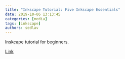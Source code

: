 ```yaml
---
title: "Inkscape Tutorial: Five Inkscape Essentials"
date: 2019-10-06 13:13:45
categories: [media]
tags: [inkscape]
authors: sedlav
---
```


Inskcape tutorial for beginners.
  
[Link](https://pclosmag.com/html/Issues/201910/page05.html)
